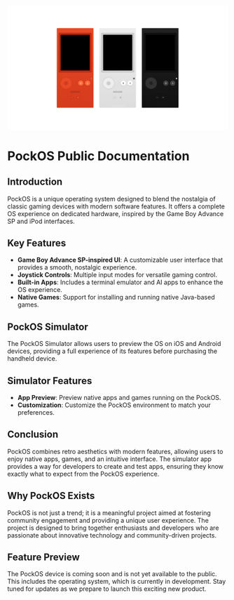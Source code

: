 ![PockOS Thumbnail](https://github.com/PockStudio/pockos/blob/970ceef8d662ac5543aacbf5b67c578f51ee4186/img/thumbnail.png)

# PockOS Public Documentation

## Introduction
PockOS is a unique operating system designed to blend the nostalgia of classic gaming devices with modern software features. It offers a complete OS experience on dedicated hardware, inspired by the Game Boy Advance SP and iPod interfaces.

## Key Features
- **Game Boy Advance SP-inspired UI**: A customizable user interface that provides a smooth, nostalgic experience.
- **Joystick Controls**: Multiple input modes for versatile gaming control.
- **Built-in Apps**: Includes a terminal emulator and AI apps to enhance the OS experience.
- **Native Games**: Support for installing and running native Java-based games.

## PockOS Simulator
The PockOS Simulator allows users to preview the OS on iOS and Android devices, providing a full experience of its features before purchasing the handheld device.

## Simulator Features
- **App Preview**: Preview native apps and games running on the PockOS.
- **Customization**: Customize the PockOS environment to match your preferences.

## Conclusion
PockOS combines retro aesthetics with modern features, allowing users to enjoy native apps, games, and an intuitive interface. The simulator app provides a way for developers to create and test apps, ensuring they know exactly what to expect from the PockOS experience.

## Why PockOS Exists

PockOS is not just a trend; it is a meaningful project aimed at fostering community engagement and providing a unique user experience. The project is designed to bring together enthusiasts and developers who are passionate about innovative technology and community-driven projects.

## Feature Preview

The PockOS device is coming soon and is not yet available to the public. This includes the operating system, which is currently in development. Stay tuned for updates as we prepare to launch this exciting new product.
